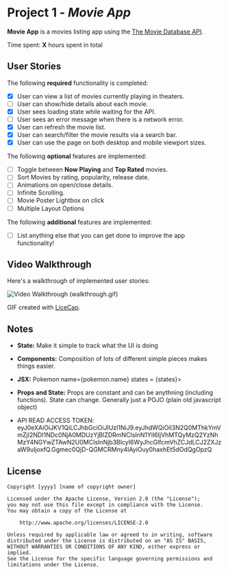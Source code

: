 # Project 1 - *Movie App*

**Movie App** is a movies listing app using the [The Movie Database API](http://docs.themoviedb.apiary.io/#).

Time spent: **X** hours spent in total

## User Stories

The following **required** functionality is completed:

- [x] User can view a list of movies currently playing in theaters.
- [ ] User can show/hide details about each movie.
- [x] User sees loading state while waiting for the API.
- [ ] User sees an error message when there is a network error.
- [x] User can refresh the movie list.
- [x] User can search/filter the movie results via a search bar.
- [x] User can use the page on both desktop and mobile viewport sizes.

The following **optional** features are implemented:

- [ ] Toggle between **Now Playing** and **Top Rated** movies.
- [ ] Sort Movies by rating, popularity, release date.
- [ ] Animations on open/close details.
- [ ] Infinite Scrolling.
- [ ] Movie Poster Lightbox on click
- [ ] Multiple Layout Options

The following **additional** features are implemented:

- [ ] List anything else that you can get done to improve the app functionality!

## Video Walkthrough

Here's a walkthrough of implemented user stories:

<img src='https://i.imgur.com/3uF7LZW.gif' title='Video Walkthrough' width='' alt='Video Walkthrough' />
(walkthrough.gif)

GIF created with [LiceCap](http://www.cockos.com/licecap/).

## Notes

- **State:** Make it simple to track what the UI is doing
- **Components:** Composition of lots of different simple pieces makes things easier.
- **JSX:** Pokemon name={pokemon.name}
states = {states}>

- **Props and State:** Props are constant and can be anythning (including functions). State can change. Generally just a POJO (plain old javascript object)

- API READ ACCESS TOKEN: eyJ0eXAiOiJKV1QiLCJhbGciOiJIUzI1NiJ9.eyJhdWQiOiI3N2Q0MThkYmVmZjI2NDI1NDc0NjA0MDUzYjBlZDRmNCIsInN1YiI6IjVhMTQyMzQ2YzNhMzY4NGYwZTAwN2U0MCIsInNjb3BlcyI6WyJhcGlfcmVhZCJdLCJ2ZXJzaW9uIjoxfQ.Ggmec0QjD-QGMCRMny4lAyiOuy0haxhEt5dOdQgOpzQ


## License

    Copyright [yyyy] [name of copyright owner]

    Licensed under the Apache License, Version 2.0 (the "License");
    you may not use this file except in compliance with the License.
    You may obtain a copy of the License at

        http://www.apache.org/licenses/LICENSE-2.0

    Unless required by applicable law or agreed to in writing, software
    distributed under the License is distributed on an "AS IS" BASIS,
    WITHOUT WARRANTIES OR CONDITIONS OF ANY KIND, either express or implied.
    See the License for the specific language governing permissions and
    limitations under the License.
